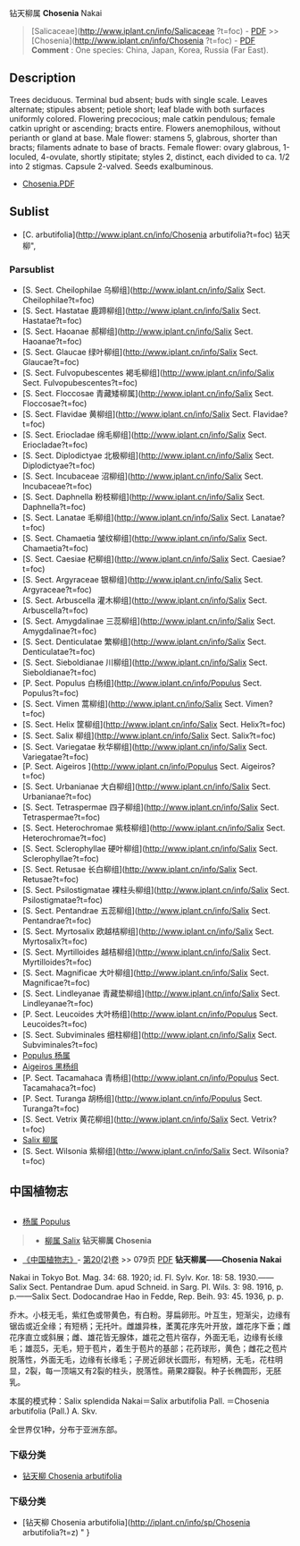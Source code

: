 钻天柳属 **Chosenia** Nakai

> [Salicaceae](http://www.iplant.cn/info/Salicaceae ?t=foc) - [PDF](http://iplant.cn/foc/pdf/Salicaceae.pdf) >> [Chosenia](http://www.iplant.cn/info/Chosenia ?t=foc) - [PDF](http://www.iplant.cn/foc/pdf/Chosenia.pdf)
> **Comment** : 
> One species: China, Japan, Korea, Russia (Far East).

## Description

Trees deciduous. Terminal bud absent; buds with single scale. Leaves alternate; stipules absent; petiole short; leaf blade with both surfaces uniformly colored. Flowering precocious; male catkin pendulous; female catkin upright or ascending; bracts entire. Flowers anemophilous, without perianth or gland at base. Male flower: stamens 5, glabrous, shorter than bracts; filaments adnate to base of bracts. Female flower: ovary glabrous, 1-loculed, 4-ovulate, shortly stipitate; styles 2, distinct, each divided to ca. 1/2 into 2 stigmas. Capsule 2-valved. Seeds exalbuminous.
* [Chosenia.PDF](http://iplant.cn/foc/pdf/Chosenia.pdf)

## Sublist

* [C.  arbutifolia](http://www.iplant.cn/info/Chosenia arbutifolia?t=foc) 钻天柳",

### Parsublist

* [S.  Sect. Cheilophilae  乌柳组](http://www.iplant.cn/info/Salix Sect. Cheilophilae?t=foc)
* [S.  Sect. Hastatae  鹿蹄柳组](http://www.iplant.cn/info/Salix Sect. Hastatae?t=foc)
* [S.  Sect. Haoanae  郝柳组](http://www.iplant.cn/info/Salix Sect. Haoanae?t=foc)
* [S.  Sect. Glaucae  绿叶柳组](http://www.iplant.cn/info/Salix Sect. Glaucae?t=foc)
* [S.  Sect. Fulvopubescentes  褐毛柳组](http://www.iplant.cn/info/Salix Sect. Fulvopubescentes?t=foc)
* [S.  Sect. Floccosae  青藏矮柳属](http://www.iplant.cn/info/Salix Sect. Floccosae?t=foc)
* [S.  Sect. Flavidae  黄柳组](http://www.iplant.cn/info/Salix Sect. Flavidae?t=foc)
* [S.  Sect. Eriocladae  绵毛柳组](http://www.iplant.cn/info/Salix Sect. Eriocladae?t=foc)
* [S.  Sect. Diplodictyae  北极柳组](http://www.iplant.cn/info/Salix Sect. Diplodictyae?t=foc)
* [S.  Sect. Incubaceae  沼柳组](http://www.iplant.cn/info/Salix Sect. Incubaceae?t=foc)
* [S.  Sect. Daphnella  粉枝柳组](http://www.iplant.cn/info/Salix Sect. Daphnella?t=foc)
* [S.  Sect. Lanatae  毛柳组](http://www.iplant.cn/info/Salix Sect. Lanatae?t=foc)
* [S.  Sect. Chamaetia  皱纹柳组](http://www.iplant.cn/info/Salix Sect. Chamaetia?t=foc)
* [S.  Sect. Caesiae  杞柳组](http://www.iplant.cn/info/Salix Sect. Caesiae?t=foc)
* [S.  Sect. Argyraceae  银柳组](http://www.iplant.cn/info/Salix Sect. Argyraceae?t=foc)
* [S.  Sect. Arbuscella  灌木柳组](http://www.iplant.cn/info/Salix Sect. Arbuscella?t=foc)
* [S.  Sect. Amygdalinae  三蕊柳组](http://www.iplant.cn/info/Salix Sect. Amygdalinae?t=foc)
* [S.  Sect. Denticulatae  繁柳组](http://www.iplant.cn/info/Salix Sect. Denticulatae?t=foc)
* [S.  Sect. Sieboldianae  川柳组](http://www.iplant.cn/info/Salix Sect. Sieboldianae?t=foc)
* [P.  Sect. Populus  白杨组](http://www.iplant.cn/info/Populus Sect. Populus?t=foc)
* [S.  Sect. Vimen  蒿柳组](http://www.iplant.cn/info/Salix Sect. Vimen?t=foc)
* [S.  Sect. Helix  筐柳组](http://www.iplant.cn/info/Salix Sect. Helix?t=foc)
* [S.  Sect. Salix  柳组](http://www.iplant.cn/info/Salix Sect. Salix?t=foc)
* [S.  Sect. Variegatae  秋华柳组](http://www.iplant.cn/info/Salix Sect. Variegatae?t=foc)
* [P.  Sect. Aigeiros  ](http://www.iplant.cn/info/Populus Sect. Aigeiros?t=foc)
* [S.  Sect. Urbanianae  大白柳组](http://www.iplant.cn/info/Salix Sect. Urbanianae?t=foc)
* [S.  Sect. Tetraspermae  四子柳组](http://www.iplant.cn/info/Salix Sect. Tetraspermae?t=foc)
* [S.  Sect. Heterochromae  紫枝柳组](http://www.iplant.cn/info/Salix Sect. Heterochromae?t=foc)
* [S.  Sect. Sclerophyllae  硬叶柳组](http://www.iplant.cn/info/Salix Sect. Sclerophyllae?t=foc)
* [S.  Sect. Retusae  长白柳组](http://www.iplant.cn/info/Salix Sect. Retusae?t=foc)
* [S.  Sect. Psilostigmatae  裸柱头柳组](http://www.iplant.cn/info/Salix Sect. Psilostigmatae?t=foc)
* [S.  Sect. Pentandrae  五蕊柳组](http://www.iplant.cn/info/Salix Sect. Pentandrae?t=foc)
* [S.  Sect. Myrtosalix  欧越桔柳组](http://www.iplant.cn/info/Salix Sect. Myrtosalix?t=foc)
* [S.  Sect. Myrtilloides  越桔柳组](http://www.iplant.cn/info/Salix Sect. Myrtilloides?t=foc)
* [S.  Sect. Magnificae  大叶柳组](http://www.iplant.cn/info/Salix Sect. Magnificae?t=foc)
* [S.  Sect. Lindleyanae  青藏垫柳组](http://www.iplant.cn/info/Salix Sect. Lindleyanae?t=foc)
* [P.  Sect. Leucoides  大叶杨组](http://www.iplant.cn/info/Populus Sect. Leucoides?t=foc)
* [S.  Sect. Subviminales  细柱柳组](http://www.iplant.cn/info/Salix Sect. Subviminales?t=foc)
* [Populus  杨属](http://www.iplant.cn/info/Populus?t=foc)
* [Aigeiros  黑杨组](http://www.iplant.cn/info/Aigeiros?t=foc)
* [P.  Sect. Tacamahaca  青杨组](http://www.iplant.cn/info/Populus Sect. Tacamahaca?t=foc)
* [P.  Sect. Turanga  胡杨组](http://www.iplant.cn/info/Populus Sect. Turanga?t=foc)
* [S.  Sect. Vetrix  黄花柳组](http://www.iplant.cn/info/Salix Sect. Vetrix?t=foc)
* [Salix  柳属](http://www.iplant.cn/info/Salix?t=foc)
* [S.  Sect. Wilsonia  紫柳组](http://www.iplant.cn/info/Salix Sect. Wilsonia?t=foc)

## 中国植物志
## 
* [杨属  Populus](http://www.iplant.cn/info/Populus?t=z)
> * [柳属  Salix](http://www.iplant.cn/info/Salix?t=z)
**钻天柳属 Chosenia**

* [《中国植物志》](http://www.iplant.cn/frps)- [第20(2)卷](http://www.iplant.cn/frps/vol/20(2)) >> 079页 [PDF](http://www.iplant.cn/frps/pdf/20(2)/079y.pdf)
**钻天柳属——Chosenia Nakai**

Nakai in Tokyo Bot. Mag. 34: 68. 1920; id. Fl. Sylv. Kor. 18: 58. 1930.——Salix Sect. Pentandrae Dum. apud Schneid. in Sarg. Pl. Wils. 3: 98. 1916, p. p.——Salix Sect. Dodocandrae Hao in Fedde, Rep. Beih. 93: 45. 1936, p. p.

乔木。小枝无毛，紫红色或带黄色，有白粉。芽扁卵形。叶互生，短渐尖，边缘有锯齿或近全缘；有短柄；无托叶。雌雄异株，葇荑花序先叶开放，雄花序下垂；雌花序直立或斜展；雌、雄花皆无腺体，雄花之苞片宿存，外面无毛，边缘有长缘毛；雄蕊5，无毛，短于苞片，着生于苞片的基部；花药球形，黄色；雌花之苞片脱落性，外面无毛，边缘有长缘毛；子房近卵状长圆形，有短柄，无毛，花柱明显，2裂，每一顶端又有2裂的柱头，脱落性。蒴果2瓣裂。种子长椭圆形，无胚乳。

本属的模式种：Salix splendida Nakai＝Salix arbutifolia Pall. ＝Chosenia arbutifolia (Pall.) A. Skv.

全世界仅1种，分布于亚洲东部。

### 下级分类
* [钻天柳  Chosenia arbutifolia](Chosenia-arbutifolia-钻天柳.md)

### 下级分类
* [钻天柳  Chosenia arbutifolia](http://iplant.cn/info/sp/Chosenia arbutifolia?t=z)
"
}